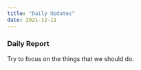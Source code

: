 ```yaml
---
title: "Daily Updates"
date: 2021-12-11
---
```


### Daily Report

Try to focus on the things that we should do.
